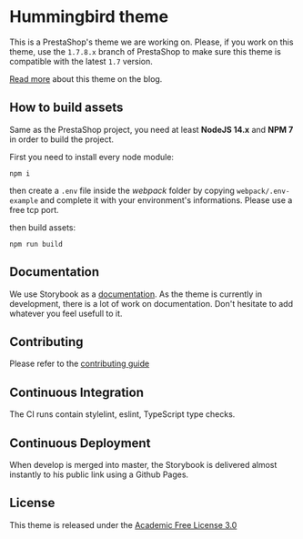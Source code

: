 # Hummingbird theme

This is a PrestaShop's theme we are working on. Please, if you work on this theme, use the `1.7.8.x` branch of PrestaShop to make sure this theme is compatible with the latest `1.7` version.

[Read more](https://build.prestashop.com/news/new-theme-announce/) about this theme on the blog.

## How to build assets

Same as the PrestaShop project, you need at least **NodeJS 14.x** and **NPM 7** in order to build the project.

First you need to install every node module:

`npm i`

then create a `.env` file inside the *webpack* folder by copying `webpack/.env-example` and complete it with your environment's informations. Please use a free tcp port.

then build assets:

`npm run build`

## Documentation

We use Storybook as a [documentation](https://build.prestashop.com/hummingbird/). As the theme is currently in development, there is a lot of work on documentation. Don't hesitate to add whatever you feel usefull to it.

## Contributing

Please refer to the [contributing guide](https://github.com/PrestaShop/hummingbird/blob/develop/CONTRIBUTING.md)

## Continuous Integration

The CI runs contain stylelint, eslint, TypeScript type checks.

## Continuous Deployment

When develop is merged into master, the Storybook is delivered almost instantly to his public link using a Github Pages.

## License

This theme is released under the [Academic Free License 3.0][AFL-3.0] 

[AFL-3.0]: https://opensource.org/licenses/AFL-3.0
